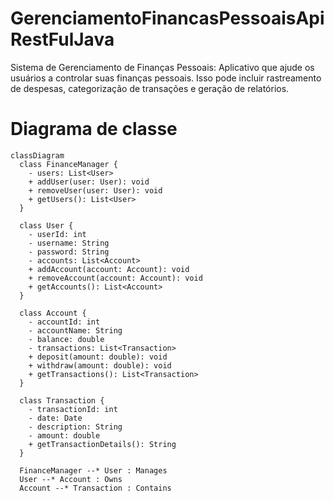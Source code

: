 # GerenciamentoFinancasPessoaisApiRestFulJava
Sistema de Gerenciamento de Finanças Pessoais: Aplicativo que ajude os usuários a controlar suas finanças pessoais. Isso pode incluir rastreamento de despesas, categorização de transações e geração de relatórios.

# Diagrama de classe 
```mermaid
classDiagram
  class FinanceManager {
    - users: List<User>
    + addUser(user: User): void
    + removeUser(user: User): void
    + getUsers(): List<User>
  }

  class User {
    - userId: int
    - username: String
    - password: String
    - accounts: List<Account>
    + addAccount(account: Account): void
    + removeAccount(account: Account): void
    + getAccounts(): List<Account>
  }

  class Account {
    - accountId: int
    - accountName: String
    - balance: double
    - transactions: List<Transaction>
    + deposit(amount: double): void
    + withdraw(amount: double): void
    + getTransactions(): List<Transaction>
  }

  class Transaction {
    - transactionId: int
    - date: Date
    - description: String
    - amount: double
    + getTransactionDetails(): String
  }

  FinanceManager --* User : Manages
  User --* Account : Owns
  Account --* Transaction : Contains
```
